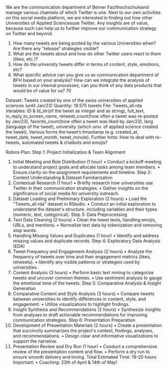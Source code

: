We are the communication department of Berner Fachhochschuleand manage various channels of which Twitter is one. Next to our own activities on this social media platform, we are interested in finding out how other Universities of Applied Sciencesuse Twitter. Any insights are of value, because such can help us to further improve our communication strategy on Twitter and beyond.

1. How many tweets are being posted by the various Universities when? Are there any “release“ strategies visible?
2. What are the tweets about and how do other Twitter users react to them (likes, etc.)?
3. How do the university tweets differ in terms of content, style, emotions, etc?
4. What specific advice can you give us as communication department of BFH based on your analysis? How can we integrate the analysis of tweets in our internal processes, can you think of any data products that would be of value for us?
   70

Dataset: Tweets created by one of the swiss universities of applied sciences (until Jan/23)
Quantity: 19.575 tweets
File: Tweets_all.rda
Variables: ID & Id_str(of the tweet as integer and as string), full_text, in_reply_to_screen_name, retweet_count(how often a tweet was re-posted by Jan/23), favorite_count(how often a tweet was liked by Jan/23), lang (language of the tweet), university (which univ. of applied science created the tweet), Various forms the tweet‘s timestamp (e.g. created_at, tweet_date, tweet_month, tweet_minute).
Further hints: How to deal with re-tweets, automated tweets & chatbots and emojis?

Robins Plan:
Step 1: Project Initialization & Team Alignment

1. Initial Meeting and Role Distribution (1 hour)
   • Conduct a kickoff meeting to understand project goals and allocate
   tasks among team members.
   • Ensure clarity on the assignment requirements and timeline.
   Step 2: Context Understanding & Dataset Familiarization
1. Contextual Research (1 hour)
   • Briefly research how universities use Twitter in their communication
   strategies.
   • Gather insights on the significance of social media for university
   outreach.
1. Dataset Loading and Preliminary Exploration (2 hours)
   • Load the "Tweets_all.rda" dataset in RStudio.
   • Conduct an initial exploration to understand the dataset's structure,
   including variables and their types (numeric, text, categorical).
   Step 3: Data Preprocessing
1. Text Data Cleaning (2 hours)
   • Clean the tweet texts, handling emojis, URLs, and mentions.
   • Normalize text data by tokenization and removing stop words.
1. Handling Missing Values and Duplicates (1 hour)
   • Identify and address missing values and duplicate records.
   Step 4: Exploratory Data Analysis (EDA)
1. Tweet Frequency and Engagement Analysis (2 hours)
   • Analyze the frequency of tweets over time and their engagement
   metrics (likes, retweets).
   • Identify any visible patterns or strategies used by universities.
1. Content Analysis (3 hours)
   • Perform basic text mining to categorize tweets and uncover common
   themes.
   • Use sentiment analysis to gauge the emotional tone of the tweets.
   Step 5: Comparative Analysis & Insight Generation
1. Comparative Content and Style Analysis (3 hours)
   • Compare tweets between universities to identify differences in content,
   style, and engagement.
   • Utilize visualizations to highlight findings.
1. Insight Synthesis and Recommendations (2 hours)
   • Synthesize insights from analyses to draft actionable recommendations
   for improving communication strategies.
   Step 6: Presentation Preparation
1. Development of Presentation Materials (2 hours)
   • Create a presentation that succinctly summarizes the project's context,
   findings, analyses, and recommendations.
   • Design clear and informative visualizations to support the narrative.
1. Presentation Review and Dry Run (1 hour)
   • Conduct a comprehensive review of the presentation content and flow.
   • Perform a dry run to ensure smooth delivery and timing.
   Total Estimated Time: 19-20 hours
   Important:
   • Coaching: 23th of April & 14th of May!
